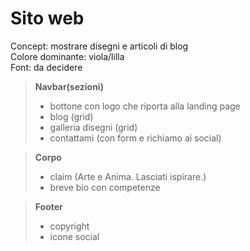 # Sito web
Concept: mostrare disegni e articoli di blog  
Colore dominante: viola/lilla  
Font: da decidere  

> **Navbar(sezioni)**
> - bottone con logo che riporta alla landing page
> - blog (grid)
> - galleria disegni (grid)
> - contattami (con form e richiamo ai social)



> **Corpo**
> - claim (Arte e Anima. Lasciati ispirare.)
> - breve bio con competenze



> **Footer**
> - copyright
> - icone social


